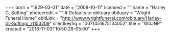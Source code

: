 +++
born = "1929-03-31"
date = "2008-10-11"
licensed = ""
name = "Harley G. Softing"
photocredit = "" # Defaults to obituary
obituary = "Wright Funeral Home"
obitLink = "http://www.wrightfuneral.com/obituary/Harley-G.-Softing/_/1153209"
silentkeyhq = "0071451675134052"
title = "W0JNP"
created = "2016-11-03T10:50:28-05:00"
+++
